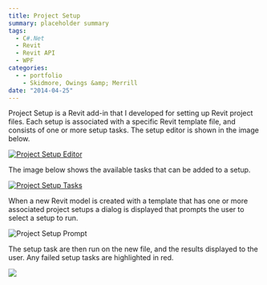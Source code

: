 ```yaml
---
title: Project Setup
summary: placeholder summary
tags:
  - C#.Net
  - Revit
  - Revit API
  - WPF
categories:
  - - portfolio
    - Skidmore, Owings &amp; Merrill
date: "2014-04-25"
---
```


Project Setup is a Revit add-in that I developed for setting up Revit project files. Each setup is associated with a specific Revit template file, and consists of one or more setup tasks. The setup editor is shown in the image below.

[![Project Setup Editor](http://www.ericanastas.com/wp-content/uploads/2014/07/Project-Setup-Editor-636x471.png)](Project-Setup-Editor.png)

The image below shows the available tasks that can be added to a setup.

[![Project Setup Tasks](Project-Setup-Tasks.png)](http://www.ericanastas.com/wp-content/uploads/2014/07/Project-Setup-Tasks.png)

When a new Revit model is created with a template that has one or more associated project setups a dialog is displayed that prompts the user to select a setup to run.

![Project Setup Prompt](Project-Setup-Prompt.png)

The setup task are then run on the new file, and the results displayed to the user. Any failed setup tasks are highlighted in red.

[![](http://www.ericanastas.com/wp-content/uploads/2014/04/Project-Setup-Test-636x477.png)](Project-Setup-Test.png)
